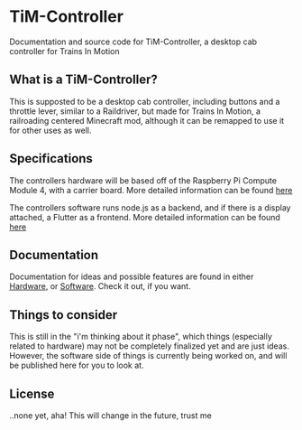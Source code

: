 
# TiM-Controller
Documentation and source code for TiM-Controller, a desktop cab controller for Trains In Motion

## What is a TiM-Controller?
This is supposted to be a desktop cab controller, including buttons and a throttle lever, similar to a Raildriver, but made for Trains In Motion, a railroading centered Minecraft mod, although it can be remapped to use it for other uses as well.

## Specifications
The controllers hardware will be based off of the Raspberry Pi Compute Module 4, with a carrier board. More detailed information can be found [here](https://github.com/FloofyPeachy/TiM-Controller/Hardware/SPECS.md)

The controllers software runs node.js as a backend, and if there is a display attached, a Flutter as a frontend. More detailed information can be found [here](https://github.com/FloofyPeachy/TiM-Controller/Software/SPECS.md)
## Documentation
Documentation for ideas and possible features are found in either [Hardware](https://github.com/FloofyPeachy/TiM-Controller/Hardware), or [Software](https://github.com/FloofyPeachy/TiM-Controller/Software). Check it out, if you want.
## Things to consider
This is still in the "i'm thinking about it phase", which things (especially related to hardware) may not be completely finalized yet and are just ideas. However, the software side of things is currently being worked on, and will be published here for you to look at.

## License
..none yet, aha! This will change in the future, trust me
